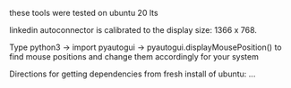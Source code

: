 these tools were tested on ubuntu 20 lts

linkedin autoconnector is calibrated to the display size:
1366 x 768. 

Type python3 -> import pyautogui -> pyautogui.displayMousePosition() 
to find mouse positions and change them accordingly for your system

Directions for getting dependencies from fresh install of ubuntu:
...